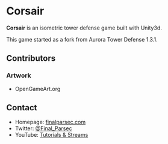 Corsair
======
**Corsair** is an isometric tower defense game built with Unity3d.

This game started as a fork from Aurora Tower Defense 1.3.1.

## Contributors
### Artwork
* OpenGameArt.org

## Contact
* Homepage: [finalparsec.com](http://finalparsec.com)
* Twitter: [@Final_Parsec](https://twitter.com/Final_Parsec "@Final_Parsec on twitter")
* YouTube: [Tutorials & Streams](https://www.youtube.com/c/FinalParsec "Final Parsec on Youtube")
